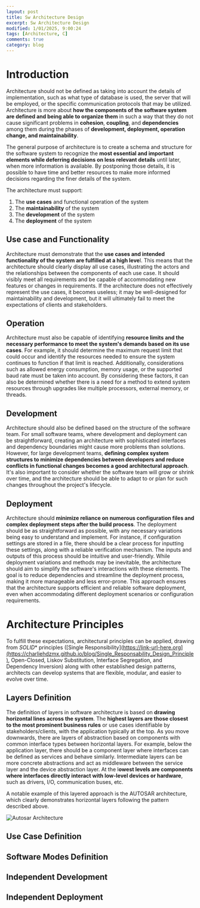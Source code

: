 ```yaml
---
layout: post
title: Sw Architecture Design
excerpt: Sw Architecture Design
modified: 1/01/2025, 9:00:24
tags: [Architecture, C]
comments: true
category: blog
---
```


# Introduction
Architecture should not be defined as taking into account the details of implementation, such as what type of database is used, the server that will be employed, or the specific communication protocols that may be utilized. Architecture is more about **how the components of the software system are defined and being able to organize them** in such a way that they do not cause significant problems in **cohesion**, **coupling**, and **dependencies** among them during the phases of **development, deployment, operation change, and maintainability**. 

The general purpose of architecture is to create a schema and structure for the software system to recognize the **most essential and important elements while deferring decisions on less relevant details** until later, when more information is available. By postponing those details, it is possible to have time and better resources to make more informed decisions regarding the finer details of the system.

The architecture must support:
  1. The **use cases** and functional operation of the system
  2. The **maintainability** of the system
  3. The **development** of the system
  4. The **deployment** of the system

## Use case and Functionality
Architecture must demonstrate that the **use cases and intended functionality of the system are fulfilled at a high leve**l. This means that the architecture should clearly display all use cases, illustrating the actors and the relationships between the components of each use case. It should visibly meet all requirements and be capable of accommodating new features or changes in requirements. If the architecture does not effectively represent the use cases, it becomes useless; it may be well-designed for maintainability and development, but it will ultimately fail to meet the expectations of clients and stakeholders.

## Operation
Architecture must also be capable of identifying **resource limits and the necessary performance to meet the system's demands based on its use cases**. For example, it should determine the maximum request limit that could occur and identify the resources needed to ensure the system continues to function if that limit is reached. Additionally, considerations such as allowed energy consumption, memory usage, or the supported baud rate must be taken into account. By considering these factors, it can also be determined whether there is a need for a method to extend system resources through upgrades like multiple processors, external memory, or threads.

## Development
Architecture should also be defined based on the structure of the software team. For small software teams, where development and deployment can be straightforward, creating an architecture with sophisticated interfaces and dependency boundaries might cause more problems than solutions. However, for large development teams, **defining complex system structures to minimize dependencies between developers and reduce conflicts in functional changes becomes a good architectural approach**. It's also important to consider whether the software team will grow or shrink over time, and the architecture should be able to adapt to or plan for such changes throughout the project's lifecycle.

## Deployment
Architecture should **minimize reliance on numerous configuration files and complex deployment steps after the build process**. The deployment should be as straightforward as possible, with any necessary variations being easy to understand and implement. For instance, if configuration settings are stored in a file, there should be a clear process for inputting these settings, along with a reliable verification mechanism. The inputs and outputs of this process should be intuitive and user-friendly. While deployment variations and methods may be inevitable, the architecture should aim to simplify the software's interactions with these elements. The goal is to reduce dependencies and streamline the deployment process, making it more manageable and less error-prone. This approach ensures that the architecture supports efficient and reliable software deployment, even when accommodating different deployment scenarios or configuration requirements.

# Architecture Principles
To fulfill these expectations, architectural principles can be applied, drawing from *SOLID** principles ([Single Responsibility](https://link-url-here.org](https://charliehdzmx.github.io/blog/Single_Responsability_Design_Principle), Open-Closed, Liskov Substitution, Interface Segregation, and Dependency Inversion) along with other established design patterns, architects can develop systems that are flexible, modular, and easier to evolve over time.

## Layers Definition
The definition of layers in software architecture is based on **drawing horizontal lines across the system**. The **highest layers are those closest to the most prominent business rules** or use cases identifiable by stakeholders/clients, with the application typically at the top. As you move downwards, there are layers of abstraction based on components with common interface types between horizontal layers. For example, below the application layer, there should be a component layer where interfaces can be defined as services and behave similarly. Intermediate layers can be more concrete abstractions and act as middleware between the service layer and the device abstraction layer. At the l**owest levels are components where interfaces directly interact with low-level devices or hardware**, such as drivers, I/O, communication buses, etc. 

A notable example of this layered approach is the AUTOSAR architecture, which clearly demonstrates horizontal layers following the pattern described above.

![Autosar Architecture](https://www.embitel.com/wp-content/uploads/1-AUTOSAR-Archtecture.jpg)

## Use Case Definition

## Software Modes Definition

## Independent Development

## Independent Deployment




